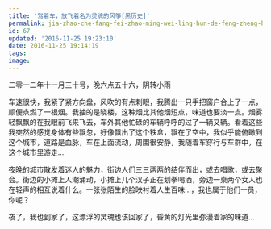 ```yaml
---
title: '驾着车，放飞着名为灵魂的风筝[黑历史]'
permalink: jia-zhao-che-fang-fei-zhao-ming-wei-ling-hun-de-feng-zheng-hei-li-shi
id: 67
updated: '2016-11-25 19:23:10'
date: 2016-11-25 19:14:19
tags:
image:
---
```


二零一二年十一月三十号，晚六点五十六，阴转小雨

车速很快，我紧了紧方向盘，风吹的有点刺眼，我腾出一只手把窗户合上了一点，顺便点燃了一根烟。我抽的是晓楼，这种烟比其他烟短点，味道也要淡一点。烟雾轻飘飘的在我眼前飞来飞去，车外其他忙碌的车辆呼呼的过了一辆又辆。看着这些我突然的感觉身体有些飘忽，好像飘出了这个铁盒，飘在了空中，我似乎能俯瞰到这个城市，道路是血脉，车在上面流动，周围很安静，我随着车穿行与车群中，在这个城市里游走...

夜晚的城市散发着迷人的魅力，街边人们三三两两的结伴而出，或去唱歌，或去聚会。街边的小摊上人潮涌动，小摊上几个汉子正在划拳喝酒，旁边一桌两个女人也在轻声的相互说着什么。一张张陌生的脸映衬着人生百味...，我也属于他们一员，你呢？

夜了，我也到家了，这漂浮的灵魂也该回家了，昏黄的灯光里弥漫着家的味道...